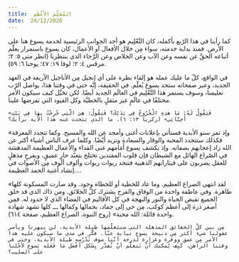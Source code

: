 ```yaml
---
title:  المُعَلِّم الأَعْظَم
date:  24/12/2020
---
```


كما رأينا في هذا الرّبع بأكمله، كان التَّعْلِيم هو أحد الجوانب الرئيسية لخدمة يسوع هنا على الأرض. فمنذ بداية خدمته، سواء مِن خلال الأفعال أو الأعمال، كان يسوع باستمرار يعلّم أتباعه الحقَّ عن نفسه وعن الآب وعن الخلاص وعن الرَّجاء الذي ينتظرنا (انظر متى ٥: ٢؛ مرقس ٤: ٢؛ لوقا ١٩: ٤٧؛ يوحنا ٦: ٥٩).

في الواقع، كلّ ما عليك عمله هو إلقاء نظرة على أي إنجيل مِن الأناجيل الأربعة في العهد الجديد، وعبر صفحاته ستجد يسوع يُعلّم. في الحقيقة، إنَّه حتى في وقتنا هذا، يواصل الرّب تعليمنا، وسوف يستمر هذا التَّعْلِيم في العالَم الجديد أيضًا. لكن تخيَّل كيف سيكون الأمر مختلفًا في عالَمٍ غير مثقلٍ بالخطيَّة وكل القيود التي تفرضها علينا.

`«فَيَقُولُ لَهُ: مَا هذِهِ الْجُرُوحُ فِي يَدَيْكَ؟ فَيَقُولُ: هِيَ الَّتِي جُرِحْتُ بِهَا فِي بَيْتِ أَحِبَّائِي» (زكريا ١٣: ٦). ما الذي تتحدث عنه هذا الآية برأيك؟`

«وإذ تمر سنو الأبدية فستأتي بإعلانات أغنى وأمجد عن الله والمسيح. وكما تتجدد المعرفة فكذلك ستتجدد المحبة والوقار والسعادة وتزيد أَيْضًا. وكلما عرف الناس أشياء أكثر عن الله زاد إعجابهم بصفاته. وإذ يكشف يسوع أَمَامهم غنى الفداء والأعمال العظيمة المدهشة في الصّراع الهائل مع الشيطان فإن قلوب المفتدين تختلج بتعبّد حارٍ عميقٍ، وبفرحٍ مذهلٍ للعقل يضربون على قيثاراتهم الذهبية فتتحد ربوات ربوات وألوف ألوف مِن الأصوات في إنشاد أغنية الحمد العظيمة....

«لقد انتهى الصراع العظيم. وما عاد للخطية أو للخطاة وجود. وقد صارت المسكونة كلها طاهرة. وفي عاطفة واحدة من الوفاق والفرح يشترك كلّ الخلائق. ومن ذاك الذي قد خلق الجميع تفيض الحياة والنور والبهجة في كل الأقاليم في الفضاء الذي لا حدود له. فمِن أصغر ذرة إلى أعظم كوكب، مِن حي إلى جماد، بجمالها وكمالها ـــ كلها تشهد شهادة واحدة قائلة: الله محبة» (روح النبوة، الصراع العظيم، صفحة ٦١٤).

`مِن بين كلِّ الحقائق المذهلة التي سنتعلّمها طيلة الأبدية، لن يبهرنا ويأسر عقولنا شيء أكثر مِن ذبيحة يسوع نيابة عنّا. فكّر في مدى ما سيكون عليه هذا الأمر مِن عمق ووفرة وغزارة لدرجة أنّنا سوف نَدْرُسه طيلة الأبدية. وحتى في وقتنا الراهن، كَيِف يُمكنك أنْ تَتعلّم أنْ تُقدّر بِشَكل أفْضل مَا فَعَله يَسوع لأجْلنا على الصليب؟`